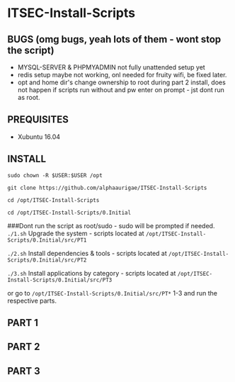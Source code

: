 # ITSEC-Install-Scripts

## BUGS (omg bugs, yeah lots of them - wont stop the script)
- MYSQL-SERVER & PHPMYADMIN not fully unattended setup yet
- redis setup maybe not working, onl needed for fruity wifi, be fixed later.
- opt and home dir's change ownership to root during part 2 install, does not happen if scripts run without and pw enter on prompt - jst dont run as root.


## PREQUISITES

- Xubuntu 16.04 

## INSTALL

`sudo chown -R $USER:$USER /opt`

`git clone https://github.com/alphaaurigae/ITSEC-Install-Scripts`

`cd /opt/ITSEC-Install-Scripts`

`cd /opt/ITSEC-Install-Scripts/0.Initial`

###Dont run the script as root/sudo - sudo will be prompted if needed.
`./1.sh` Upgrade the system - scripts located at `/opt/ITSEC-Install-Scripts/0.Initial/src/PT1`

`./2.sh` Install dependencies & tools - scripts located at `/opt/ITSEC-Install-Scripts/0.Initial/src/PT2`

`./3.sh` Install applications by category - scripts located at `/opt/ITSEC-Install-Scripts/0.Initial/src/PT3`


or go to `/opt/ITSEC-Install-Scripts/0.Initial/src/PT*` 1-3 and run the respective parts. 


## PART 1 


## PART 2 


## PART 3




